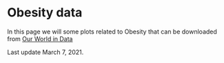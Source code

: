 
# Obesity data

In this page we  will some plots related to Obesity that can be downloaded from [Our World in Data](https://ourworldindata.org/obesity)

Last update March 7, 2021.
